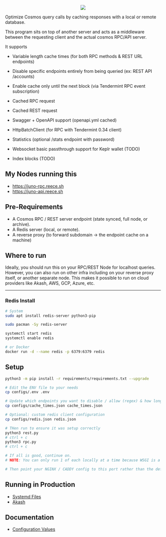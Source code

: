 <p align="center">
  <img src="https://user-images.githubusercontent.com/31943163/217985088-cfcf62b3-808f-4ae3-a7f3-8c8486d941c9.png" />
</p>

Optimize Cosmos query calls by caching responses with a local or remote database.

This program sits on top of another server and acts as a middleware between the requesting client and the actual cosmos RPC/API server.

It supports

- Variable length cache times (for both RPC methods & REST URL endpoints)
- Disable specific endpoints entirely from being queried (ex: REST API /accounts)
- Enable cache only until the next block (via Tendermint RPC event subscription)

- Cached RPC request
- Cached REST request

- Swagger + OpenAPI support (openapi.yml cached)
- HttpBatchClient (for RPC with Tendermint 0.34 client)
- Statistics (optional /stats endpoint with password)

- Websocket basic passthrough support for Keplr wallet (TODO)
- Index blocks (TODO)

## My Nodes running this
- <https://juno-rpc.reece.sh>
- <https://juno-api.reece.sh>

## Pre-Requirements

- A Cosmos RPC / REST server endpoint (state synced, full node, or archive).
- A Redis server (local, or remote).
- A reverse proxy (to forward subdomain -> the endpoint cache on a machine)

## Where to run

Ideally, you should run this on your RPC/REST Node for localhost queries. However, you can also run on other infra including on your reverse proxy itself, or another separate node.
This makes it possible to run on cloud providers like Akash, AWS, GCP, Azure, etc.

---

### Redis Install

```sh
# System
sudo apt install redis-server python3-pip 

sudo pacman -Sy redis-server

systemctl start redis
systemctl enable redis

# or Docker
docker run -d --name redis -p 6379:6379 redis
```

## Setup

```bash
python3 -m pip install -r requirements/requirements.txt --upgrade

# Edit the ENV file to your needs
cp configs/.env .env

# Update which endpoints you want to disable / allow (regex) & how long to cache each for.
cp configs/cache_times.json cache_times.json

# Optional: custom redis client configuration
cp configs/redis.json redis.json

# THen run to ensure it was setup correctly
python3 rest.py
# ctrl + c
python3 rpc.py
# ctrl + c

# If all is good, continue on.
# NOTE: You can only run 1 of each locally at a time because WSGI is a pain. Requires Systemd as a service to run both in parallel.

# Then point your NGINX / CADDY config to this port rather than the default 26657 / 1317 endpoints
```

## Running in Production

- [Systemd Files](./docs/SYSTEMD_FILES.md)
- [Akash](./docs/AKASH.md)

## Documentation

- [Configuration Values](./docs/CONFIG_VALUES.md)
